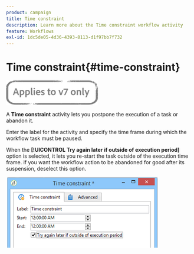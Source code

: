 ```yaml
---
product: campaign
title: Time constraint
description: Learn more about the Time constraint workflow activity
feature: Workflows
exl-id: 1dc5de05-4d36-4393-8113-d1f97bb7f732
---
```

# Time constraint{#time-constraint}

![](../../assets/v7-only.svg)

A **Time constraint** activity lets you postpone the execution of a task or abandon it.

Enter the label for the activity and specify the time frame during which the workflow task must be paused.

When the **[!UICONTROL Try again later if outside of execution period]** option is selected, it lets you re-start the task outside of the execution time frame. if you want the workflow action to be abandoned for good after its suspension, deselect this option.

![](assets/s_user_scheduled_wait.png)
